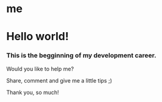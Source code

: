 # me
<h1> Hello world!</h1>
<h3> This is the begginning of my development career. </h3>

<p> Would you like to help me? </p>
<p> Share, comment and give me a little tips ;) </p>

<p> Thank you, so much! </p>

